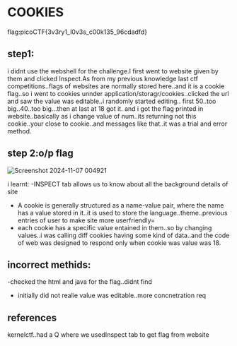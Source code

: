 # COOKIES
flag:picoCTF{3v3ry1_l0v3s_c00k135_96cdadfd}
## step1:
i didnt use the webshell for the challenge.I first went to website given by them and clicked Inspect.As from my previous knowledge last ctf competitions..flags of websites are 
normally stored here..and it is a cookie flag..so i went to cookies unnder application/storagr/cookies..clicked the url and saw the value was editable..i randomly started editing..
first 50..too big..40..too big...then at last at 18 got it. and i got the flag printed in website..basically as i change value of num..its returning not this cookie..your close to
cookie..and messages like that..it was a trial and error method.



## step 2:o/p flag
![Screenshot 2024-11-07 004921](https://github.com/user-attachments/assets/25282f86-dcea-4a59-bfdd-7aaffa4d20c8)

i learnt:
-INSPECT tab allows us to know about all the background details of site
- A cookie is generally structured as a name-value pair, where the name has a value stored in it..it is used to store the language..theme..previous entries of user to make site more userfriendly=
- each cookie has a specific value entained in them..so by changing values..i was calling diff cookies having some kind of data..and the code of web was designed to respond only when cookie was value was 18.
## incorrect methids:
-checked the html and java for the flag..didnt find
  - initially did not realie value was editable..more concnetration req
## references
kernelctf..had a Q where we usedInspect tab to get flag from website
